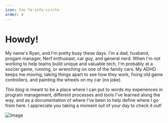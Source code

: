 ```yaml
---
icon: fas fa-info-circle
order: 4
---
```


# Howdy!  

My name's Ryan, and I'm pretty busy these days.  I'm a dad, husband, progam manager, Nerf enthusiast, car guy, and general nerd.  When I'm not working to help teams build unique and valuable tech, I'm probably at a soccer game, running, or wrenching on one of the family cars.  My ADHD keeps me moving, taking things apart to see how they work, fixing old game controllers, and painting the wheels on my car (no joke).

_This blog_ is meant to be a place where I can put to words my experiences in program management, different processes and tools I've learned along the way, and as a documentation of where I've been to help define where I go from here.  I appreciate you taking a moment out of your day to check it out!

![Image]({{site.baseurl}}/assets/img/freya.jpg)